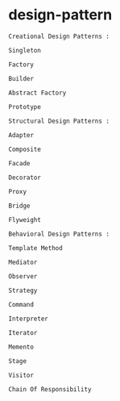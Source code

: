# design-pattern

    Creational Design Patterns :   

`Singleton`

`Factory`

`Builder`

`Abstract Factory`

`Prototype`

    Structural Design Patterns :

`Adapter`

`Composite`

`Facade`

`Decorator`

`Proxy`

`Bridge`

`Flyweight`

    Behavioral Design Patterns :

`Template Method`

`Mediator`

`Observer`

`Strategy`

`Command`
    
`Interpreter`

`Iterator`

`Memento`

`Stage`

`Visitor`

`Chain Of Responsibility`

